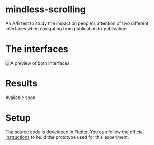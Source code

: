 # mindless-scrolling

An A/B test to study the impact on people's attention of two different interfaces when navigating from publication to publication.

# The interfaces
![A preview of both interfaces.](preview.gif)

# Results
Available soon.

# Setup
The source code is developed in Flutter. You can follow the [official instructions](https://flutter.dev/docs/get-started/install) to build the prototype used for this experiment.
